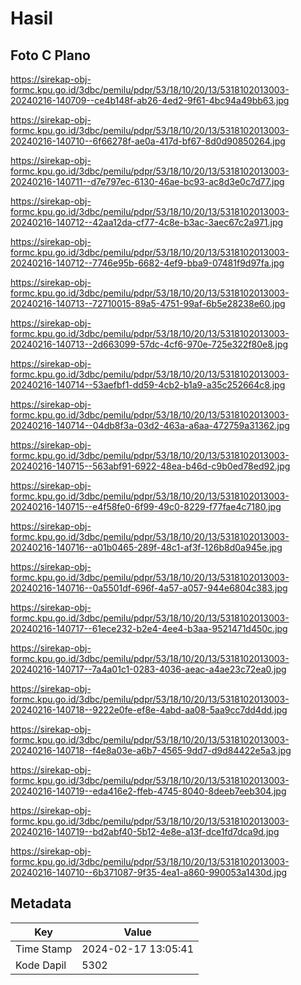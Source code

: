 # Hasil

## Foto C Plano

https://sirekap-obj-formc.kpu.go.id/3dbc/pemilu/pdpr/53/18/10/20/13/5318102013003-20240216-140709--ce4b148f-ab26-4ed2-9f61-4bc94a49bb63.jpg

https://sirekap-obj-formc.kpu.go.id/3dbc/pemilu/pdpr/53/18/10/20/13/5318102013003-20240216-140710--6f66278f-ae0a-417d-bf67-8d0d90850264.jpg

https://sirekap-obj-formc.kpu.go.id/3dbc/pemilu/pdpr/53/18/10/20/13/5318102013003-20240216-140711--d7e797ec-6130-46ae-bc93-ac8d3e0c7d77.jpg

https://sirekap-obj-formc.kpu.go.id/3dbc/pemilu/pdpr/53/18/10/20/13/5318102013003-20240216-140712--42aa12da-cf77-4c8e-b3ac-3aec67c2a971.jpg

https://sirekap-obj-formc.kpu.go.id/3dbc/pemilu/pdpr/53/18/10/20/13/5318102013003-20240216-140712--7746e95b-6682-4ef9-bba9-07481f9d97fa.jpg

https://sirekap-obj-formc.kpu.go.id/3dbc/pemilu/pdpr/53/18/10/20/13/5318102013003-20240216-140713--72710015-89a5-4751-99af-6b5e28238e60.jpg

https://sirekap-obj-formc.kpu.go.id/3dbc/pemilu/pdpr/53/18/10/20/13/5318102013003-20240216-140713--2d663099-57dc-4cf6-970e-725e322f80e8.jpg

https://sirekap-obj-formc.kpu.go.id/3dbc/pemilu/pdpr/53/18/10/20/13/5318102013003-20240216-140714--53aefbf1-dd59-4cb2-b1a9-a35c252664c8.jpg

https://sirekap-obj-formc.kpu.go.id/3dbc/pemilu/pdpr/53/18/10/20/13/5318102013003-20240216-140714--04db8f3a-03d2-463a-a6aa-472759a31362.jpg

https://sirekap-obj-formc.kpu.go.id/3dbc/pemilu/pdpr/53/18/10/20/13/5318102013003-20240216-140715--563abf91-6922-48ea-b46d-c9b0ed78ed92.jpg

https://sirekap-obj-formc.kpu.go.id/3dbc/pemilu/pdpr/53/18/10/20/13/5318102013003-20240216-140715--e4f58fe0-6f99-49c0-8229-f77fae4c7180.jpg

https://sirekap-obj-formc.kpu.go.id/3dbc/pemilu/pdpr/53/18/10/20/13/5318102013003-20240216-140716--a01b0465-289f-48c1-af3f-126b8d0a945e.jpg

https://sirekap-obj-formc.kpu.go.id/3dbc/pemilu/pdpr/53/18/10/20/13/5318102013003-20240216-140716--0a5501df-696f-4a57-a057-944e6804c383.jpg

https://sirekap-obj-formc.kpu.go.id/3dbc/pemilu/pdpr/53/18/10/20/13/5318102013003-20240216-140717--61ece232-b2e4-4ee4-b3aa-9521471d450c.jpg

https://sirekap-obj-formc.kpu.go.id/3dbc/pemilu/pdpr/53/18/10/20/13/5318102013003-20240216-140717--7a4a01c1-0283-4036-aeac-a4ae23c72ea0.jpg

https://sirekap-obj-formc.kpu.go.id/3dbc/pemilu/pdpr/53/18/10/20/13/5318102013003-20240216-140718--9222e0fe-ef8e-4abd-aa08-5aa9cc7dd4dd.jpg

https://sirekap-obj-formc.kpu.go.id/3dbc/pemilu/pdpr/53/18/10/20/13/5318102013003-20240216-140718--f4e8a03e-a6b7-4565-9dd7-d9d84422e5a3.jpg

https://sirekap-obj-formc.kpu.go.id/3dbc/pemilu/pdpr/53/18/10/20/13/5318102013003-20240216-140719--eda416e2-ffeb-4745-8040-8deeb7eeb304.jpg

https://sirekap-obj-formc.kpu.go.id/3dbc/pemilu/pdpr/53/18/10/20/13/5318102013003-20240216-140719--bd2abf40-5b12-4e8e-a13f-dce1fd7dca9d.jpg

https://sirekap-obj-formc.kpu.go.id/3dbc/pemilu/pdpr/53/18/10/20/13/5318102013003-20240216-140710--6b371087-9f35-4ea1-a860-990053a1430d.jpg


## Metadata

| Key        | Value               |
| ---------- | ------------------- |
| Time Stamp | 2024-02-17 13:05:41 |
| Kode Dapil | 5302                |



